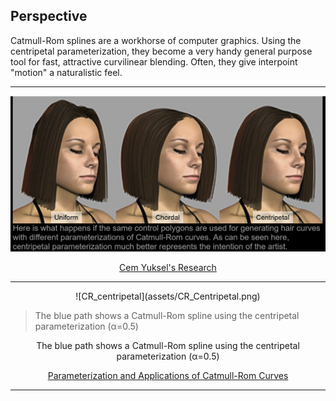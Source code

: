 ## Perspective

Catmull-Rom splines are a workhorse of computer graphics. Using the centripetal parameterization, they become a very handy general purpose tool for fast, attractive curvilinear blending. Often, they give interpoint "motion" a naturalistic feel.

----

![hair](assets/hair.PNG)


  <p align="center"><a href="http://www.cemyuksel.com/research/catmullrom_param">Cem Yuksel's Research</a></p>


----

<p align="center">
![CR_centripetal](assets/CR_Centripetal.png)
</p>


> The blue path shows a Catmull-Rom spline using the centripetal parameterization (α=0.5)



<p align="center">The blue path shows a Catmull-Rom spline using the centripetal parameterization (α=0.5)</p>

  <p align="center"><a href="http://www.cemyuksel.com/research/catmullrom_param/catmullrom_cad.pdf">Parameterization and Applications of Catmull-Rom Curves</a></p>


----
